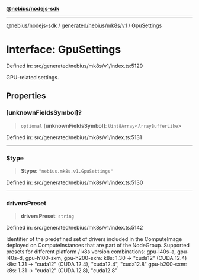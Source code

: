 [**@nebius/nodejs-sdk**](../../../../../README.md)

---

[@nebius/nodejs-sdk](../../../../../README.md) / [generated/nebius/mk8s/v1](../README.md) / GpuSettings

# Interface: GpuSettings

Defined in: src/generated/nebius/mk8s/v1/index.ts:5129

GPU-related settings.

## Properties

### \[unknownFieldsSymbol\]?

> `optional` **\[unknownFieldsSymbol\]**: `Uint8Array`\<`ArrayBufferLike`\>

Defined in: src/generated/nebius/mk8s/v1/index.ts:5131

---

### $type

> **$type**: `"nebius.mk8s.v1.GpuSettings"`

Defined in: src/generated/nebius/mk8s/v1/index.ts:5130

---

### driversPreset

> **driversPreset**: `string`

Defined in: src/generated/nebius/mk8s/v1/index.ts:5142

Identifier of the predefined set of drivers included in the ComputeImage deployed on ComputeInstances that are part of the NodeGroup.
Supported presets for different platform / k8s version combinations:
gpu-l40s-a, gpu-l40s-d, gpu-h100-sxm, gpu-h200-sxm:
k8s: 1.30 → "cuda12" (CUDA 12.4)
k8s: 1.31 → "cuda12" (CUDA 12.4), "cuda12.4", "cuda12.8"
gpu-b200-sxm:
k8s: 1.31 → "cuda12" (CUDA 12.8), "cuda12.8"
